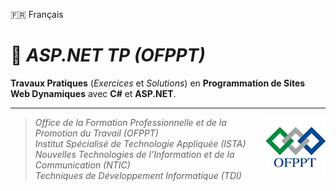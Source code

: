 🇫🇷 Français

# 📓 _ASP.NET TP (OFPPT)_

**Travaux Pratiques** (_Exercices_ et _Solutions_) en **Programmation de Sites Web Dynamiques** avec **C#** et **ASP.NET**.

<hr />

> <img src="./ofppt-logo.png?raw=true" align="right"> _Office de la Formation Professionnelle et de la Promotion du Travail (OFPPT) <br />
Institut Spécialisé de Technologie Appliquée (ISTA) <br />
Nouvelles Technologies de l'Information et de la Communication (NTIC) <br />
Techniques de Développement Informatique (TDI)_


